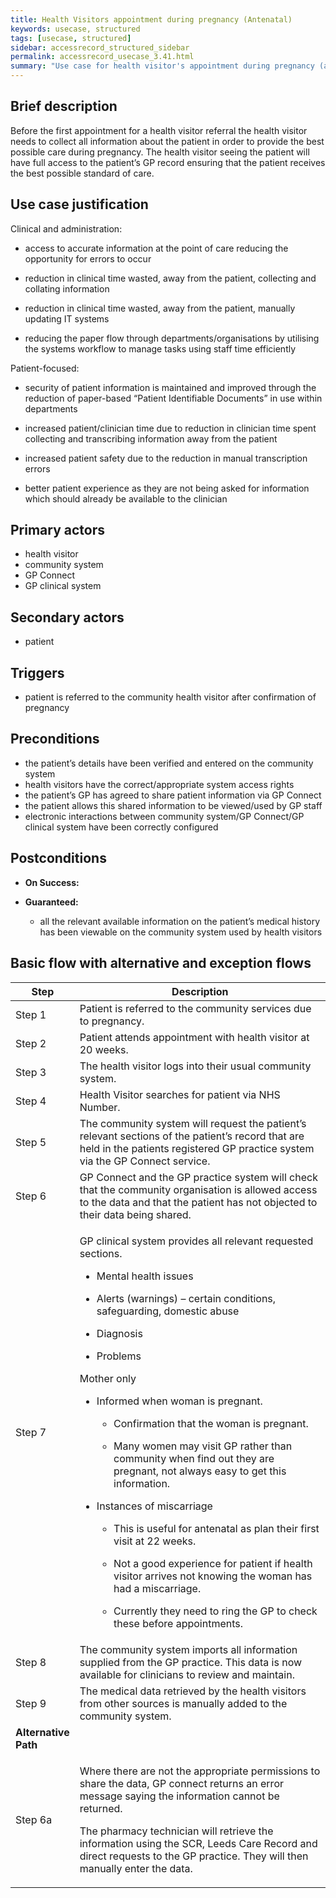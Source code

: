 ```yaml
---
title: Health Visitors appointment during pregnancy (Antenatal)
keywords: usecase, structured
tags: [usecase, structured] 
sidebar: accessrecord_structured_sidebar
permalink: accessrecord_usecase_3.41.html
summary: "Use case for health visitor's appointment during pregnancy (antenatal)"
---
```


## Brief description 

Before the first appointment for a health visitor referral the health visitor needs to collect all information about the patient in order to provide the best possible care during pregnancy. The health visitor seeing the patient will have full access to the patient’s GP record ensuring that the patient receives the best possible standard of care.

## Use case justification 

Clinical and administration:

  - access to accurate information at the point of care reducing the opportunity for errors to occur

  - reduction in clinical time wasted, away from the patient, collecting and collating information

  - reduction in clinical time wasted, away from the patient, manually updating IT systems

  - reducing the paper flow through departments/organisations by utilising the systems workflow to manage tasks using staff time efficiently

Patient-focused:

  - security of patient information is maintained and improved through the reduction of paper-based “Patient Identifiable Documents” in use within departments

  - increased patient/clinician time due to reduction in clinician time spent collecting and transcribing information away from the patient

  - increased patient safety due to the reduction in manual transcription errors

  - better patient experience as they are not being asked for information which should already be available to the clinician

## Primary actors 

- health visitor
- community system
- GP Connect
- GP clinical system

## Secondary actors 

- patient

## Triggers 

- patient is referred to the community health visitor after confirmation of pregnancy

## Preconditions 

  - the patient’s details have been verified and entered on the community system
  - health visitors have the correct/appropriate system access rights
  - the patient’s GP has agreed to share patient information via GP Connect
  - the patient allows this shared information to be viewed/used by GP staff
  - electronic interactions between community system/GP Connect/GP clinical system have been correctly configured

## Postconditions 

  - **On Success:**

  - **Guaranteed:**
    
      - all the relevant available information on the patient’s medical history has been viewable on the community system used by health visitors

## Basic flow with alternative and exception flows 

<table>
<thead>
<tr class="header">
<th width="10%"><strong>Step</strong></th>
<th><strong>Description</strong></th>
</tr>
</thead>
<tbody>
<tr class="even">
<td>Step 1</td>
<td>Patient is referred to the community services due to pregnancy.</td>
</tr>
<tr class="odd">
<td>Step 2</td>
<td>Patient attends appointment with health visitor at 20 weeks.</td>
</tr>
<tr class="even">
<td>Step 3</td>
<td>The health visitor logs into their usual community system.</td>
</tr>
<tr class="odd">
<td>Step 4</td>
<td>Health Visitor searches for patient via NHS Number.</td>
</tr>
<tr class="even">
<td>Step 5</td>
<td>The community system will request the patient’s relevant sections of the patient’s record that are held in the patients registered GP practice system via the GP Connect service.</td>
</tr>
<tr class="odd">
<td>Step 6</td>
<td>GP Connect and the GP practice system will check that the community organisation is allowed access to the data and that the patient has not objected to their data being shared.</td>
</tr>
<tr class="even">
<td>Step 7</td>
<td><p>GP clinical system provides all relevant requested sections.</p>
<ul>
<li><p>Mental health issues</p></li>
<li><p>Alerts (warnings) – certain conditions, safeguarding, domestic abuse</p></li>
<li><p>Diagnosis</p></li>
<li><p>Problems</p></li>
</ul>
<p>Mother only</p>
<ul>
<li><p>Informed when woman is pregnant.</p>
<ul>
<li><p>Confirmation that the woman is pregnant.</p></li>
<li><p>Many women may visit GP rather than community when find out they are pregnant, not always easy to get this information.</p></li>
</ul></li>
</ul>
<ul>
<li><p>Instances of miscarriage</p>
<ul>
<li><p>This is useful for antenatal as plan their first visit at 22 weeks.</p></li>
<li><p>Not a good experience for patient if health visitor arrives not knowing the woman has had a miscarriage.</p></li>
<li><p>Currently they need to ring the GP to check these before appointments.</p></li>
</ul></li>
</ul></td>
</tr>
<tr class="odd">
<td>Step 8</td>
<td>The community system imports all information supplied from the GP practice. This data is now available for clinicians to review and maintain.</td>
</tr>
<tr class="even">
<td>Step 9</td>
<td>The medical data retrieved by the health visitors from other sources is manually added to the community system.</td>
</tr>
<tr class="odd">
<td><strong>Alternative Path</strong></td>
<td></td>
</tr>
<tr class="even">
<td>Step 6a</td>
<td><p>Where there are not the appropriate permissions to share the data, GP connect returns an error message saying the information cannot be returned.</p>
<p>The pharmacy technician will retrieve the information using the SCR, Leeds Care Record and direct requests to the GP practice. They will then manually enter the data.</p></td>
</tr>
</tbody>
</table>
